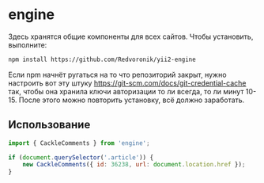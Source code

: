 # engine

Здесь хранятся общие компоненты для всех сайтов. Чтобы установить, выполните:

```bash
npm install https://github.com/Redvoronik/yii2-engine
```

Если npm начнёт ругаться на то что репозиторий закрыт, нужно настроить вот эту
штуку https://git-scm.com/docs/git-credential-cache так, чтобы она хранила ключи
авторизации то ли всегда, то ли минут 10-15. После этого можно повторить установку,
всё должно заработать.

## Использование

```javascript
import { CackleComments } from 'engine';

if (document.querySelector('.article')) {
    new CackleComments({ id: 36238, url: document.location.href });
}
```
